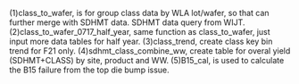 (1)class_to_wafer, is for group class data by WLA lot/wafer, so that can further merge with SDHMT data. SDHMT data query from WIJT. 
(2)class_to_wafer_0717_half_year, same function as class_to_wafer, just input more data tables for half year.
(3)class_trend, create class key bin trend for F21 only.
(4)sdhmt_class_combine_ww, create table for overal yield (SDHMT+CLASS) by site, product and WW.
(5)B15_cal, is used to calculate the B15 failure from the top die bump issue.
